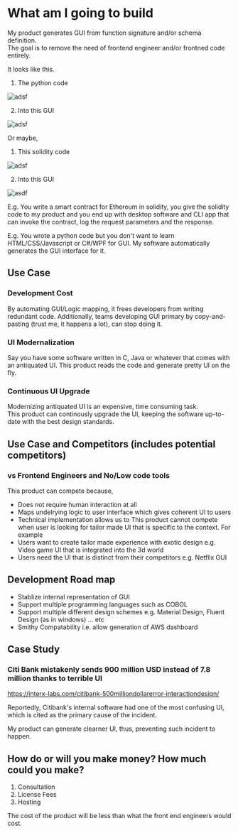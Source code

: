 # What am I going to build
My product generates GUI from function signature and/or schema definition.  
The goal is to remove the need of frontend engineer and/or frontned code entirely.

It looks like this.
1. The python code

![adsf](https://github.com/thomas-k-cameron/remove-code-whitepaper/blob/main/python.png)

2. Into this GUI

![adsf](https://github.com/thomas-k-cameron/remove-code-whitepaper/blob/main/Web%20%E3%82%AD%E3%83%A3%E3%83%97%E3%83%81%E3%83%A3_22-5-2023_15739_localhost.jpeg)

Or maybe,
1. This solidity code

![adsf](https://github.com/thomas-k-cameron/remove-code-whitepaper/blob/main/output.png)

2. Into this GUI

![asdf](https://github.com/thomas-k-cameron/remove-code-whitepaper/blob/main/Web%20%E3%82%AD%E3%83%A3%E3%83%97%E3%83%81%E3%83%A3_23-5-2023_13740_localhost.jpeg)

E.g.  You write a smart contract for Ethereum in solidity, you give the solidity code to my product and you end up with desktop software and CLI app that can invoke the contract, log the request parameters and the response.

E.g. You wrote a python code but you don't want to learn HTML/CSS/Javascript or C#/WPF for GUI. My software automatically generates the GUI interface for it.

## Use Case
### Development Cost
By automating GUI/Logic mapping, it frees developers from writing redundant code.
Additionally, teams developing GUI primary by copy-and-pasting (trust me, it happens a lot), can stop doing it.

### UI Modernalization
Say you have some software written in C, Java or whatever that comes with an antiquated UI. This product reads the code and generate pretty UI on the fly.

### Continuous UI Upgrade
Modernizing antiquated UI is an expensive, time consuming task.  
This product can continously upgrade the UI, keeping the software up-to-date with the best design standards.

## Use Case and Competitors (includes potential competitors)
### vs Frontend Engineers and No/Low code tools
This product can compete because,
- Does not require human interaction at all
- Maps undelrying logic to user interface which gives coherent UI to users
- Technical implementation allows us to 
This product cannot compete when user is looking for tailor made UI that is specific to the context.
For example
- Users want to create tailor made experience with exotic design e.g. Video game UI that is integrated into the 3d world
- Users need the UI that is distinct from their competitors e.g. Netflix GUI 

## Development Road map
- Stablize internal representation of GUI
- Support multiple programming languages such as COBOL
- Support multiple different design schemes e.g. Material Design, Fluent Design (as in windows) ... etc
- Smithy Compatability i.e. allow generation of AWS dashboard

## Case Study
### Citi Bank mistakenly sends 900 million USD instead of 7.8 million thanks to terrible UI 
https://interx-labs.com/citibank-500milliondollarerror-interactiondesign/

Reportedly, Citibank's internal software had one of the most confusing UI, which is cited as the primary cause of the incident.

My product can generate clearner UI, thus, preventing such incident to happen.

## How do or will you make money? How much could you make? 
1. Consultation  
2. License Fees  
3. Hosting

The cost of the product will be less than what the front end engineers would cost.
